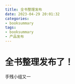 ```yaml
---
title: 全书整理发布
date: 2023-04-29 20:01:32
categories: 
- booksummary
tags:
- booksummary
- 产品发布
---
```

# 全书整理发布了！
手残小组又一